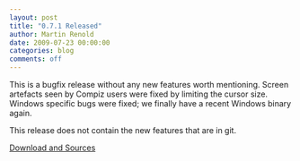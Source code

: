 ```yaml
---
layout: post
title: "0.7.1 Released"
author: Martin Renold
date: 2009-07-23 00:00:00
categories: blog
comments: off
---
```


This is a bugfix release without any new features worth mentioning. 
Screen artefacts seen by Compiz users were fixed by limiting the cursor 
size. Windows specific bugs were fixed; we finally have a recent 
Windows binary again.

This release does not contain the new features that are in git.

[Download and Sources](https://github.com/mypaint/mypaint/releases/tag/v0.7.1)

